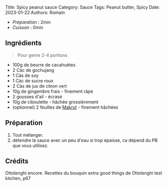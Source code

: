Title:  Spicy peanut sauce
Category: Sauce
Tags: Peanut butter, Spicy
Date: 2023-01-22
Authors: Romain

- *Préparation* : 2min
- *Cuisson* : 0min

## Ingrédients
> Pour genre 2-4 portions

- 100g de beurre de cacahuètes
- 2 Càc de gochujang
- 1 Càs de soy
- 1 Càc de sucre roux
- 2 Càs de jus de citron vert
- 10g de gingembre frais - finement râpé
- 2 gousses d'ail - écrasé
- 10g de ciboulette - hâchée grossièrement
- (optionnel) 2 feuilles de [Makrut](https://letmegooglethat.com/?q=makrut+lime) - finement hâchées

## Préparation

1. Tout mélanger.
2. détendre la sauce avec un peu d'eau si trop épaisse, ca dépend du PB que vous utilisez.

## Crédits
Ottolenghi encore. Recettes du bouquin extra good things de Ottolenghi test kitchen, p67